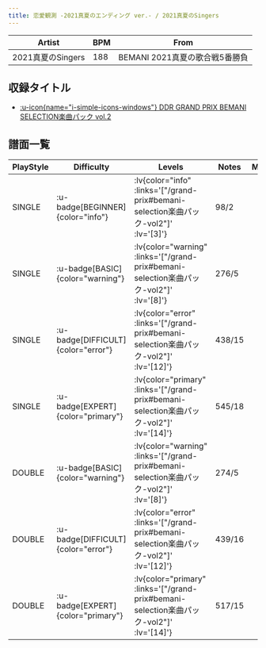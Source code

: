 ```yaml
---
title: 恋愛観測 -2021真夏のエンディング ver.- / 2021真夏のSingers
---
```


|Artist|BPM|From|
|------|---|----|
|2021真夏のSingers|188|BEMANI 2021真夏の歌合戦5番勝負|

## 収録タイトル

- [ :u-icon{name="i-simple-icons-windows"} DDR GRAND PRIX BEMANI SELECTION楽曲パック vol.2](/grand-prix#bemani-selection楽曲パック-vol2)

## 譜面一覧

|PlayStyle|Difficulty|Levels|Notes|Movie|
|---------|----------|------|-----|-----|
|SINGLE| :u-badge[BEGINNER]{color="info"} | :lv{color="info" :links='["/grand-prix#bemani-selection楽曲パック-vol2"]' :lv='[3]'} |98/2||
|SINGLE| :u-badge[BASIC]{color="warning"} | :lv{color="warning" :links='["/grand-prix#bemani-selection楽曲パック-vol2"]' :lv='[8]'} |276/5||
|SINGLE| :u-badge[DIFFICULT]{color="error"} | :lv{color="error" :links='["/grand-prix#bemani-selection楽曲パック-vol2"]' :lv='[12]'} |438/15||
|SINGLE| :u-badge[EXPERT]{color="primary"} | :lv{color="primary" :links='["/grand-prix#bemani-selection楽曲パック-vol2"]' :lv='[14]'} |545/18||
|DOUBLE| :u-badge[BASIC]{color="warning"} | :lv{color="warning" :links='["/grand-prix#bemani-selection楽曲パック-vol2"]' :lv='[8]'} |274/5||
|DOUBLE| :u-badge[DIFFICULT]{color="error"} | :lv{color="error" :links='["/grand-prix#bemani-selection楽曲パック-vol2"]' :lv='[12]'} |439/16||
|DOUBLE| :u-badge[EXPERT]{color="primary"} | :lv{color="primary" :links='["/grand-prix#bemani-selection楽曲パック-vol2"]' :lv='[14]'} |517/15||
